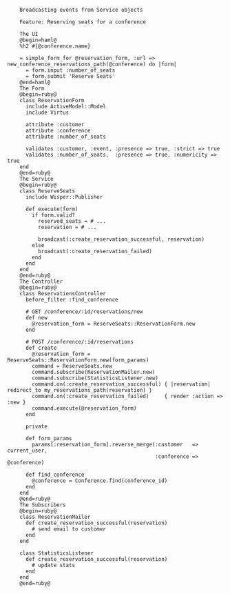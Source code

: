         Broadcasting events from Service objects

        Feature: Reserving seats for a conference

        The UI
        @begin=haml@
        %h2 #{@conference.name}

        = simple_form_for @reservation_form, :url => new_conference_reservations_path(@conference) do |form|
          = form.input :number_of_seats
          = form.submit 'Reserve Seats'
        @end=haml@
        The Form
        @begin=ruby@
        class ReservationForm
          include ActiveModel::Model
          include Virtus

          attribute :customer
          attribute :conference
          attribute :number_of_seats

          validates :customer, :event, :presence => true, :strict => true
          validates :number_of_seats,  :presence => true, :numericity => true
        end
        @end=ruby@
        The Service
        @begin=ruby@
        class ReserveSeats
          include Wisper::Publisher

          def execute(form)
            if form.valid?
              reserved_seats = # ...
              reservation = # ...

              broadcast(:create_reservation_successful, reservation)
            else
              broadcast(:create_reservation_failed)
            end
          end
        end
        @end=ruby@
        The Controller
        @begin=ruby@
        class ReservationsController
          before_filter :find_conference

          # GET /conference/:id/reservations/new
          def new
            @reservation_form = ReserveSeats::ReservationForm.new
          end

          # POST /conference/:id/reservations
          def create
            @reservation_form = ReserveSeats::ReservationForm.new(form_params)
            command = ReserveSeats.new
            command.subscribe(ReservationMailer.new)
            command.subscribe(StatisticsListener.new)
            command.on(:create_reservation_successful) { |reservation| redirect_to my_reservations_path(reservation) }
            command.on(:create_reservation_failed)     { render :action => :new }
            command.execute(@reservation_form)
          end

          private

          def form_params
            params[:reservation_form].reverse_merge(:customer   => current_user,
                                                    :conference => @conference)

          def find_conference
            @conference = Conference.find(conference_id)
          end
        end
        @end=ruby@
        The Subscribers
        @begin=ruby@
        class ReservationMailer
          def create_reservation_successful(reservation)
            # send email to customer
          end
        end

        class StatisticsListener
          def create_reservation_successful(reservation)
            # update stats
          end
        end
        @end=ruby@
